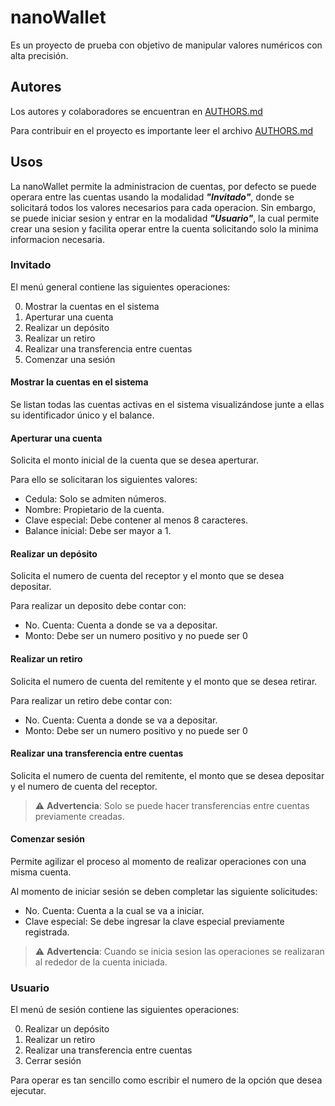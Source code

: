# nanoWallet

Es un proyecto de prueba con objetivo de manipular valores numéricos con alta precisión.

## Autores
Los autores y colaboradores se encuentran en [AUTHORS.md](https://github.com/JAfricanoT/nanoWallet/blob/main/AUTHORS.md)

Para contribuir en el proyecto es importante leer el archivo [AUTHORS.md](https://github.com/JAfricanoT/nanoWallet/blob/main/CONTRIBUTING.md)

## Usos

La nanoWallet permite la administracion de cuentas, por defecto se puede operara entre las cuentas usando la modalidad ***"Invitado"***, donde se solicitará todos los valores necesarios para cada operacion. Sin embargo, se puede iniciar sesion y entrar en la modalidad ***"Usuario"***, la cual permite crear una sesion y facilita operar entre la cuenta solicitando solo la minima informacion necesaria.

### Invitado

El menú general contiene las siguientes operaciones:

 0. Mostrar la cuentas en el sistema
 1. Aperturar una cuenta
 2. Realizar un depósito
 3. Realizar un retiro
 4. Realizar una transferencia entre cuentas
 5. Comenzar una sesión

#### Mostrar la cuentas en el sistema

Se listan todas las cuentas activas en el sistema visualizándose junte a ellas su identificador único y el balance.

#### Aperturar una cuenta

Solicita el monto inicial de la cuenta que se desea aperturar.

Para ello se solicitaran los siguientes valores:
- Cedula: Solo se admiten números.
- Nombre: Propietario de la cuenta.
- Clave especial: Debe contener al menos 8 caracteres.
- Balance inicial: Debe ser mayor a 1.

#### Realizar un depósito

Solicita el numero de cuenta del receptor y el monto que se desea depositar.

Para realizar un deposito debe contar con:
- No. Cuenta: Cuenta a donde se va a depositar.
- Monto: Debe ser un numero positivo y no puede ser 0

#### Realizar un retiro

Solicita el numero de cuenta del remitente y el monto que se desea retirar.

Para realizar un retiro debe contar con:
- No. Cuenta: Cuenta a donde se va a depositar.
- Monto: Debe ser un numero positivo y no puede ser 0

#### Realizar una transferencia entre cuentas

Solicita el numero de cuenta del remitente, el monto que se desea depositar y el numero de cuenta del receptor.

> :warning: **Advertencia**: Solo se puede hacer transferencias entre cuentas previamente creadas.

#### Comenzar sesión

Permite agilizar el proceso al momento de realizar operaciones con una misma cuenta.

Al momento de iniciar sesión se deben completar las siguiente solicitudes:
- No. Cuenta: Cuenta a la cual se va a iniciar.
- Clave especial: Se debe ingresar la clave especial previamente registrada.

> :warning: **Advertencia**: Cuando se inicia sesion las operaciones se realizaran al rededor de la cuenta iniciada.

### Usuario

El menú de sesión contiene las siguientes operaciones:

 0. Realizar un depósito
 1. Realizar un retiro
 2. Realizar una transferencia entre cuentas
 3. Cerrar sesión

Para operar es tan sencillo como escribir el numero de la opción que desea ejecutar.
